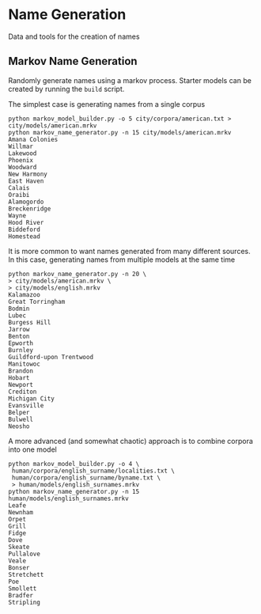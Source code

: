 # Name Generation
Data and tools for the creation of names

## Markov Name Generation

Randomly generate names using a markov process. Starter models can be created by running the `build` script.

The simplest case is generating names from a single corpus
```
python markov_model_builder.py -o 5 city/corpora/american.txt > city/models/american.mrkv
python markov_name_generator.py -n 15 city/models/american.mrkv
Amana Colonies
Willmar
Lakewood
Phoenix
Woodward
New Harmony
East Haven
Calais
Oraibi
Alamogordo
Breckenridge
Wayne
Hood River
Biddeford
Homestead
```

It is more common to want names generated from many different sources. In this case, generating names from multiple models at the same time
```
python markov_name_generator.py -n 20 \
> city/models/american.mrkv \
> city/models/english.mrkv 
Kalamazoo
Great Torringham
Bodmin
Lubec
Burgess Hill
Jarrow
Benton
Epworth
Burnley
Guildford-upon Trentwood
Manitowoc
Brandon
Hobart
Newport
Crediton
Michigan City
Evansville
Belper
Bulwell
Neosho
```

A more advanced (and somewhat chaotic) approach is to combine corpora into one model
```
python markov_model_builder.py -o 4 \
 human/corpora/english_surname/localities.txt \
 human/corpora/english_surname/byname.txt \
 > human/models/english_surnames.mrkv
python markov_name_generator.py -n 15 human/models/english_surnames.mrkv 
Leafe
Newnham
Orpet
Grill
Fidge
Dove
Skeate
Pullalove
Veale
Bonser
Stretchett
Poe
Smollett
Bradfer
Stripling
```

